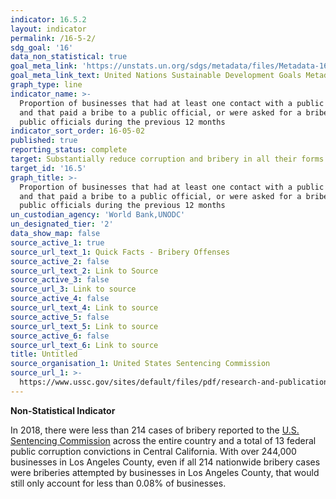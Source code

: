 ```yaml
---
indicator: 16.5.2
layout: indicator
permalink: /16-5-2/
sdg_goal: '16'
data_non_statistical: true
goal_meta_link: 'https://unstats.un.org/sdgs/metadata/files/Metadata-16-05-02.pdf'
goal_meta_link_text: United Nations Sustainable Development Goals Metadata (pdf 1361kB)
graph_type: line
indicator_name: >-
  Proportion of businesses that had at least one contact with a public official
  and that paid a bribe to a public official, or were asked for a bribe by those
  public officials during the previous 12 months
indicator_sort_order: 16-05-02
published: true
reporting_status: complete
target: Substantially reduce corruption and bribery in all their forms
target_id: '16.5'
graph_title: >-
  Proportion of businesses that had at least one contact with a public official
  and that paid a bribe to a public official, or were asked for a bribe by those
  public officials during the previous 12 months
un_custodian_agency: 'World Bank,UNODC'
un_designated_tier: '2'
data_show_map: false
source_active_1: true
source_url_text_1: Quick Facts - Bribery Offenses
source_active_2: false
source_url_text_2: Link to Source
source_active_3: false
source_url_3: Link to source
source_active_4: false
source_url_text_4: Link to source
source_active_5: false
source_url_text_5: Link to source
source_active_6: false
source_url_text_6: Link to source
title: Untitled
source_organisation_1: United States Sentencing Commission
source_url_1: >-
  https://www.ussc.gov/sites/default/files/pdf/research-and-publications/quick-facts/Bribery_FY18.pdf
---
```

**Non-Statistical Indicator**

In 2018, there were less than 214 cases of bribery reported to the [U.S. Sentencing Commission](https://www.ussc.gov/sites/default/files/pdf/research-and-publications/quick-facts/Bribery_FY18.pdf) across the entire country and a total of 13 federal public corruption convictions in Central California. With over 244,000 businesses in Los Angeles County, even if all 214 nationwide bribery cases were briberies attempted by businesses in Los Angeles County, that would still only account for less than 0.08% of businesses.
